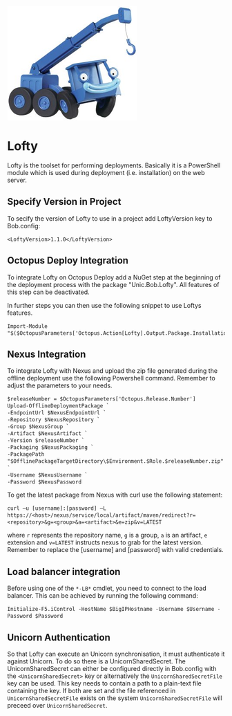 <div class="chapterlogo"><img src="./Lofty.jpg" /></div>

# Lofty

Lofty is the toolset for performing deployments. Basically it is a PowerShell module which is used during deployment (i.e. installation) on the web server.


## Specify Version in Project
To secify the version of Lofty to use in a project add LoftyVersion key to Bob.config:

    <LoftyVersion>1.1.0</LoftyVersion>


## Octopus Deploy  Integration
To integrate Lofty on Octopus Deploy add a NuGet step at the beginning of the deployment process with the package "Unic.Bob.Lofty". All features of this step can be deactivated.

In further steps you can then use the following snippet to use Loftys features.

    Import-Module "$($OctopusParameters['Octopus.Action[Lofty].Output.Package.InstallationDirectoryPath'])\Lofty"

## Nexus Integration

To integrate Lofty with Nexus and upload the zip file generated during the offline deployment use the following Powershell command. Remember to adjust the parameters to your needs.

    $releaseNumber = $OctopusParameters['Octopus.Release.Number']
    Upload-OfflineDeploymentPackage `
    -EndpointUrl $NexusEndpointUrl `
    -Repository $NexusRepository `
    -Group $NexusGroup `
    -Artifact $NexusArtifact `
    -Version $releaseNumber `
    -Packaging $NexusPackaging `
    -PackagePath "$OfflinePackageTargetDirectory\$Environment.$Role.$releaseNumber.zip" `
    -Username $NexusUsername `
    -Password $NexusPassword

To get the latest package from Nexus with curl use the following statement:

    curl –u [username]:[password] –L https://<host>/nexus/service/local/artifact/maven/redirect?r=<repository>&g=<group>&a=<artifact>&e=zip&v=LATEST

where `r` represents the repository name, `g` is a group, `a` is an artifact, `e` extension and `v=LATEST` instructs nexus to grab for the latest version. Remember to replace the [username] and [password] with valid credentials.

## Load balancer integration

Before using one of the `*-LB*` cmdlet, you need to connect to the load balancer. This can be achieved by running the following command:

    Initialize-F5.iControl -HostName $BigIPHostname -Username $Username -Password $Password

## Unicorn Authentication
So that Lofty can execute an Unicorn synchronisation, it must authenticate it against Unicorn. 
To do so there is a UnicornSharedSecret. The UnicornSharedSecret can either be configured directly in Bob.config with the `<UnicornSharedSecret>` key
or alternatively the `UnicornSharedSecretFile` key can be used. This key needs to contain a path to a plain-text file containing the key.
If both are set and the file referenced in `UnicornSharedSecretFile` exists on the system `UnicornSharedSecretFile` will preceed over `UnicornSharedSecret`.
